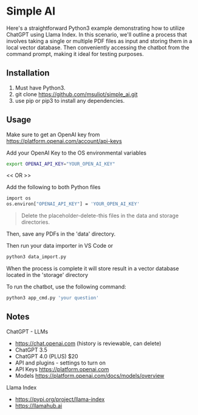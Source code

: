 # Simple AI

Here's a straightforward Python3 example demonstrating how to utilize ChatGPT using Llama Index. In this scenario, we'll outline a process that involves taking a single or multiple PDF files as input and storing them in a local vector database. Then conveniently accessing the chatbot from the command prompt, making it ideal for testing purposes.

## Installation

1. Must have Python3.
3. git clone https://github.com/msuliot/simple_ai.git 
3. use pip or pip3 to install any dependencies.

## Usage

Make sure to get an OpenAI key from https://platform.openai.com/account/api-keys

Add your OpenAI Key to the OS environmental variables
```bash
export OPENAI_API_KEY="YOUR_OPEN_AI_KEY"
```
<< OR >>

Add the following to both Python files
```bash
import os
os.environ["OPENAI_API_KEY"] = 'YOUR_OPEN_AI_KEY'
```

> Delete the placeholder-delete-this files in the data and storage directories.

Then, save any PDFs in the 'data' directory.

Then run your data importer in VS Code or
```bash
python3 data_import.py
```
When the process is complete it will store result in a vector database located in the 'storage' directory

To run the chatbot, use the following command:

```bash
python3 app_cmd.py 'your question'
```

## Notes

ChatGPT - LLMs
* https://chat.openai.com (history is reviewable, can delete)
* ChatGPT 3.5
* ChatGPT 4.0 (PLUS) $20
* API and plugins - settings to turn on
* API Keys https://platform.openai.com 
* Models https://platform.openai.com/docs/models/overview

Llama Index 
* https://pypi.org/project/llama-index 
* https://llamahub.ai 
